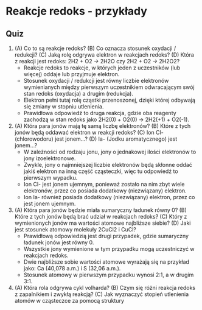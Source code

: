  Reakcje redoks - przykłady
=========================

Quiz
----

1. (A) Co to są reakcje redoks? (B) Co oznacza stosunek  oxydacji / redukcji? (C) Jaką rolę odgrywa elektron w reakcjach redoks? (D) Która z reakcji jest redoks: 2H2 + O2 -> 2H2O czy 2H2 + O2 -> 2H2O2?
    - Reakcje redoks to reakcje, w których jeden z uczestników (lub więcej) oddaje lub przyjmuje elektron.
    - Stosunek  oxydacji / redukcji jest równy liczbie elektronów wymienianych między pierwszym uczestnikiem odwracającym swój stan redoks (oxydacja) a drugim (redukcja).
    - Elektron pełni tutaj rolę cząstki przenoszonej, dzięki której odbywają się zmiany w stopniu utlenienia.
    - Prawidłowa odpowiedź to druga reakcja, gdzie oba reagenty zachodzą w stan redoks jako 2H2(0) + O2(0) -> 2H2(+1) + O2(-1).
2. (A) Która para jonów mają tę samą liczbę elektronów? (B) Które z tych jonów będą oddawać elektron w reakcji redoks? (C) Ion Cl- (chlorowodoru) jest jonem...? (D) Ia- (Jodku aromatycznego) jest jonem...?
    - W zależności od rodzaju jonu, jony o jednakowej ilości elektronów to jony izoelektronowe.
    - Zwykle, jony o najmniejszej liczbie elektronów będą skłonne oddać jakiś elektron na inną część cząsteczki, więc tu odpowiedź to pierwszym wypadku.
    - Ion Cl- jest jonem ujemnym, ponieważ zostało na nim zbyt wiele elektronów, przez co posiada dodatkowy (niezwiązany) elektron.
    - Ion Ia- również posiada dodatkowy (niezwiązany) elektron, przez co jest jonem ujemnym.
3. (A) Która para jonów będzie miała sumaryczny ładunek równy 0? (B) Które z tych jonów będą brać udział w reakcjach redoks? (C) Który z wymienionych jonów ma wartości atomowe najbliższe siebie? (D) Jaki jest stosunek atomowy molekuły 2CuCl2 i CuCl?
    - Prawidłową odpowiedzią jest drugi przypadek, gdzie sumaryczny ładunek jonów jest równy 0.
    - Wszystkie jony wymienione w tym przypadku mogą uczestniczyć w reakcjach redoks.
    - Dwie najbliższe sobie wartości atomowe wyrażają się na przykład jako: Ca (40,078 a.m.) i S (32,06 a.m.).
    - Stosunek atomowy w pierwszym przypadku wynosi 2:1, a w drugim 3:1.
4. (A) Która rola odgrywa cykl volharda? (B) Czym się różni reakcja redoks z zapalnikiem i zwykłą reakcją? (C) Jak wyznaczyć stopień utlenienia atomów w cząsteczce za pomocą struktury